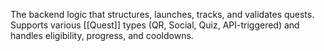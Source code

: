 The backend logic that structures, launches, tracks, and validates quests. Supports various [[Quest]] types (QR, Social, Quiz, API-triggered) and handles eligibility, progress, and cooldowns.
